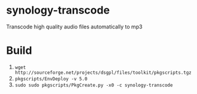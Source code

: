 synology-transcode
==================

Transcode high quality audio files automatically to mp3


Build
=====

1. `wget http://sourceforge.net/projects/dsgpl/files/toolkit/pkgscripts.tgz`
1. `pkgscripts/EnvDeploy -v 5.0`
1. `sudo sudo pkgscripts/PkgCreate.py -x0 -c synology-transcode`
